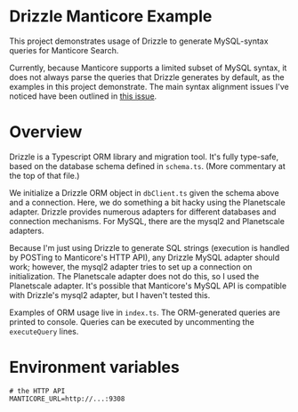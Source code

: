 # Drizzle Manticore Example

This project demonstrates usage of Drizzle to generate MySQL-syntax queries for
Manticore Search.

Currently, because Manticore supports a limited subset of MySQL syntax, it does
not always parse the queries that Drizzle generates by default, as the examples
in this project demonstrate. The main syntax alignment issues I've noticed have
been outlined in [this issue](https://github.com/manticoresoftware/manticoresearch/issues/1824).

# Overview

Drizzle is a Typescript ORM library and migration tool. It's fully type-safe,
based on the database schema defined in `schema.ts`. (More commentary at the top
of that file.)

We initialize a Drizzle ORM object in `dbClient.ts` given the schema above and a
connection. Here, we do something a bit hacky using the Planetscale adapter.
Drizzle provides numerous adapters for different databases and connection
mechanisms. For MySQL, there are the mysql2 and Planetscale adapters.

Because I'm just using Drizzle to generate SQL strings (execution is handled by
POSTing to Manticore's HTTP API), any Drizzle MySQL adapter should work;
however, the mysql2 adapter tries to set up a connection on initialization.
The Planetscale adapter does not do this, so I used the Planetscale adapter.
It's possible that Manticore's MySQL API is compatible with Drizzle's mysql2
adapter, but I haven't tested this.

Examples of ORM usage live in `index.ts`. The ORM-generated queries are printed
to console. Queries can be executed by uncommenting the `executeQuery` lines.

# Environment variables

```
# the HTTP API
MANTICORE_URL=http://...:9308
```
